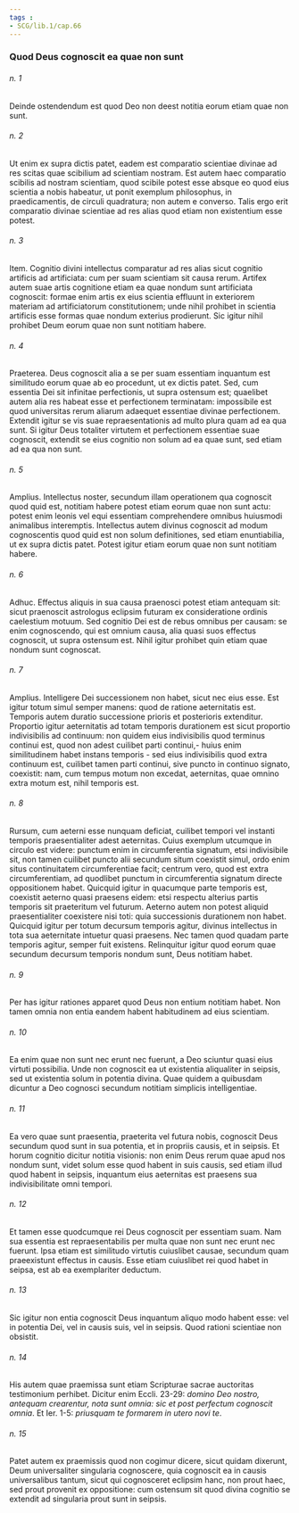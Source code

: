 ```yaml
---
tags : 
- SCG/lib.1/cap.66
---
```


### Quod Deus cognoscit ea quae non sunt

###### n. 1
Deinde ostendendum est quod Deo non deest notitia eorum etiam quae non sunt.

###### n. 2
Ut enim ex supra dictis patet, eadem est comparatio scientiae divinae ad res scitas quae scibilium ad scientiam nostram. Est autem haec comparatio scibilis ad nostram scientiam, quod scibile potest esse absque eo quod eius scientia a nobis habeatur, ut ponit exemplum philosophus, in praedicamentis, de circuli quadratura; non autem e converso. Talis ergo erit comparatio divinae scientiae ad res alias quod etiam non existentium esse potest.

###### n. 3
Item. Cognitio divini intellectus comparatur ad res alias sicut cognitio artificis ad artificiata: cum per suam scientiam sit causa rerum. Artifex autem suae artis cognitione etiam ea quae nondum sunt artificiata cognoscit: formae enim artis ex eius scientia effluunt in exteriorem materiam ad artificiatorum constitutionem; unde nihil prohibet in scientia artificis esse formas quae nondum exterius prodierunt. Sic igitur nihil prohibet Deum eorum quae non sunt notitiam habere.

###### n. 4
Praeterea. Deus cognoscit alia a se per suam essentiam inquantum est similitudo eorum quae ab eo procedunt, ut ex dictis patet. Sed, cum essentia Dei sit infinitae perfectionis, ut supra ostensum est; quaelibet autem alia res habeat esse et perfectionem terminatam: impossibile est quod universitas rerum aliarum adaequet essentiae divinae perfectionem. Extendit igitur se vis suae repraesentationis ad multo plura quam ad ea qua sunt. Si igitur Deus totaliter virtutem et perfectionem essentiae suae cognoscit, extendit se eius cognitio non solum ad ea quae sunt, sed etiam ad ea qua non sunt.

###### n. 5
Amplius. Intellectus noster, secundum illam operationem qua cognoscit quod quid est, notitiam habere potest etiam eorum quae non sunt actu: potest enim leonis vel equi essentiam comprehendere omnibus huiusmodi animalibus interemptis. Intellectus autem divinus cognoscit ad modum cognoscentis quod quid est non solum definitiones, sed etiam enuntiabilia, ut ex supra dictis patet. Potest igitur etiam eorum quae non sunt notitiam habere.

###### n. 6
Adhuc. Effectus aliquis in sua causa praenosci potest etiam antequam sit: sicut praenoscit astrologus eclipsim futuram ex consideratione ordinis caelestium motuum. Sed cognitio Dei est de rebus omnibus per causam: se enim cognoscendo, qui est omnium causa, alia quasi suos effectus cognoscit, ut supra ostensum est. Nihil igitur prohibet quin etiam quae nondum sunt cognoscat.

###### n. 7
Amplius. Intelligere Dei successionem non habet, sicut nec eius esse. Est igitur totum simul semper manens: quod de ratione aeternitatis est. Temporis autem duratio successione prioris et posterioris extenditur. Proportio igitur aeternitatis ad totam temporis durationem est sicut proportio indivisibilis ad continuum: non quidem eius indivisibilis quod terminus continui est, quod non adest cuilibet parti continui,- huius enim similitudinem habet instans temporis - sed eius indivisibilis quod extra continuum est, cuilibet tamen parti continui, sive puncto in continuo signato, coexistit: nam, cum tempus motum non excedat, aeternitas, quae omnino extra motum est, nihil temporis est.

###### n. 8
Rursum, cum aeterni esse nunquam deficiat, cuilibet tempori vel instanti temporis praesentialiter adest aeternitas. Cuius exemplum utcumque in circulo est videre: punctum enim in circumferentia signatum, etsi indivisibile sit, non tamen cuilibet puncto alii secundum situm coexistit simul, ordo enim situs continuitatem circumferentiae facit; centrum vero, quod est extra circumferentiam, ad quodlibet punctum in circumferentia signatum directe oppositionem habet. Quicquid igitur in quacumque parte temporis est, coexistit aeterno quasi praesens eidem: etsi respectu alterius partis temporis sit praeteritum vel futurum. Aeterno autem non potest aliquid praesentialiter coexistere nisi toti: quia successionis durationem non habet. Quicquid igitur per totum decursum temporis agitur, divinus intellectus in tota sua aeternitate intuetur quasi praesens. Nec tamen quod quadam parte temporis agitur, semper fuit existens. Relinquitur igitur quod eorum quae secundum decursum temporis nondum sunt, Deus notitiam habet.

###### n. 9
Per has igitur rationes apparet quod Deus non entium notitiam habet. Non tamen omnia non entia eandem habent habitudinem ad eius scientiam.

###### n. 10
Ea enim quae non sunt nec erunt nec fuerunt, a Deo sciuntur quasi eius virtuti possibilia. Unde non cognoscit ea ut existentia aliqualiter in seipsis, sed ut existentia solum in potentia divina. Quae quidem a quibusdam dicuntur a Deo cognosci secundum notitiam simplicis intelligentiae.

###### n. 11
Ea vero quae sunt praesentia, praeterita vel futura nobis, cognoscit Deus secundum quod sunt in sua potentia, et in propriis causis, et in seipsis. Et horum cognitio dicitur notitia visionis: non enim Deus rerum quae apud nos nondum sunt, videt solum esse quod habent in suis causis, sed etiam illud quod habent in seipsis, inquantum eius aeternitas est praesens sua indivisibilitate omni tempori.

###### n. 12
Et tamen esse quodcumque rei Deus cognoscit per essentiam suam. Nam sua essentia est repraesentabilis per multa quae non sunt nec erunt nec fuerunt. Ipsa etiam est similitudo virtutis cuiuslibet causae, secundum quam praeexistunt effectus in causis. Esse etiam cuiuslibet rei quod habet in seipsa, est ab ea exemplariter deductum.

###### n. 13
Sic igitur non entia cognoscit Deus inquantum aliquo modo habent esse: vel in potentia Dei, vel in causis suis, vel in seipsis. Quod rationi scientiae non obsistit.

###### n. 14
His autem quae praemissa sunt etiam Scripturae sacrae auctoritas testimonium perhibet. Dicitur enim Eccli. 23-29: *domino Deo nostro, antequam crearentur, nota sunt omnia: sic et post perfectum cognoscit omnia*. Et Ier. 1-5: *priusquam te formarem in utero novi te*.

###### n. 15
Patet autem ex praemissis quod non cogimur dicere, sicut quidam dixerunt, Deum universaliter singularia cognoscere, quia cognoscit ea in causis universalibus tantum, sicut qui cognosceret eclipsim hanc, non prout haec, sed prout provenit ex oppositione: cum ostensum sit quod divina cognitio se extendit ad singularia prout sunt in seipsis.

